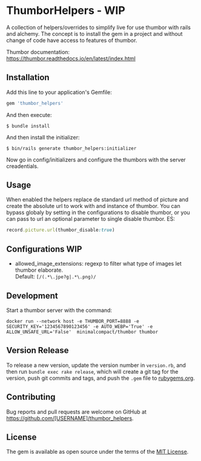 # ThumborHelpers - WIP

A collection of helpers/overrides to simplify live for use thumbor with rails and alchemy.
The concept is to install the gem in a project and without change of code have access 
to features of thumbor.

Thumbor documentation: https://thumbor.readthedocs.io/en/latest/index.html

## Installation

Add this line to your application's Gemfile:

```ruby
gem 'thumbor_helpers'
```

And then execute:

    $ bundle install

And then install the initializer:

    $ bin/rails generate thumbor_helpers:initializer

Now go in config/initializers and configure the thumbors with the server creadentials.

## Usage

When enabled the helpers replace de standard url method of picture and create the absolute url to work with and instance
of thumbor.
You can bypass globaly by setting in the configurations to disable thumbor, or you can pass to url an optional parameter
to single disable thumbor.
ES:
```ruby
record.picture.url(thumbor_disable:true)
```

## Configurations WIP

- allowed_image_extensions:
  regexp to filter what type of images let thumbor elaborate.  
  Default: `[/(.*\.jpe?g|.*\.png)/`


## Development

Start a thumbor server with the command:

```shell
docker run --network host -e THUMBOR_PORT=8888 -e SECURITY_KEY='1234567890123456' -e AUTO_WEBP='True' -e ALLOW_UNSAFE_URL='False'  minimalcompact/thumbor thumbor
```

## Version Release

To release a new version, update the version number in `version.rb`, and then run `bundle exec rake release`, 
which will create a git tag for the version, push git commits and tags, and push the `.gem` file to [rubygems.org](https://rubygems.org).

## Contributing

Bug reports and pull requests are welcome on GitHub at https://github.com/[USERNAME]/thumbor_helpers.


## License

The gem is available as open source under the terms of the [MIT License](https://opensource.org/licenses/MIT).
